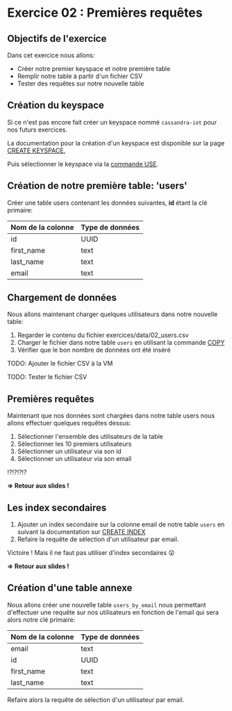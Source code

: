 # Exercice 02 : Premières requêtes

## Objectifs de l'exercice

Dans cet exercice nous allons:
* Créer notre premier keyspace et notre première table
* Remplir notre table à partir d'un fichier CSV
* Tester des requêtes sur notre nouvelle table

## Création du keyspace

Si ce n'est pas encore fait créer un keyspace nommé `cassandra-iot` pour nos futurs exercices.

La documentation pour la création d'un keyspace est disponible sur la page [CREATE KEYSPACE.](http://docs.datastax.com/en/cql/3.3/cql/cql_reference/create_keyspace_r.html)

Puis sélectionner le keyspace via la [commande USE](http://docs.datastax.com/en/cql/3.3/cql/cql_reference/use_r.html).

## Création de notre première table: 'users'

Créer une table users contenant les données suivantes, **id** étant la clé primaire:

| Nom de la colonne     | Type de données     |
| :------------- | :------------- |
| id       | UUID       |
| first_name       | text       |
| last_name       | text       |
| email       | text       |

## Chargement de données

Nous allons maintenant charger quelques utilisateurs dans notre nouvelle table:

1. Regarder le contenu du fichier exercices/data/02_users.csv
2. Charger le fichier dans notre table `users` en utilisant la commande [COPY](http://docs.datastax.com/en/cql/3.3/cql/cql_reference/copy_r.html)
3. Vérifier que le bon nombre de données ont été inséré

TODO: Ajouter le fichier CSV à la VM

TODO: Tester le fichier CSV

## Premières requêtes

Maintenant que nos données sont chargées dans notre table users nous allons effectuer quelques requêtes dessus:

1. Sélectionner l'ensemble des utilisateurs de la table
2. Sélectionner les 10 premiers utilisateurs
3. Sélectionner un utilisateur via son id
4. Sélectionner un utilisateur via son email

:interrobang::interrobang::interrobang::interrobang:

**=> Retour aux slides !**

## Les index secondaires

1. Ajouter un index secondaire sur la colonne email de notre table `users` en suivant la documentation sur [CREATE INDEX](http://docs.datastax.com/en/cql/3.3/cql/cql_reference/create_index_r.html)
2. Refaire la requête de sélection d'un utilisateur par email.

Victoire ! Mais il ne faut pas utiliser d'index secondaires :astonished:

**=> Retour aux slides !**

## Création d'une table annexe

Nous allons créer une nouvelle table `users_by_email` nous permettant d'effectuer une requête sur nos utilisateurs en fonction de l'email qui sera alors notre clé primaire:

| Nom de la colonne     | Type de données     |
| :------------- | :------------- |
| email       | text       |
| id       | UUID       |
| first_name       | text       |
| last_name       | text       |

Refaire alors la requête de sélection d'un utilisateur par email.
